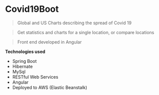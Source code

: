 # Covid19Boot
> Global and US Charts describing the spread of Covid 19

> Get statistics and charts for a single location, or compare locations

> Front end developed in Angular

**Technologies used**
- Spring Boot
- Hibernate
- MySql
- RESTful Web Services
- Angular
- Deployed to AWS (Elastic Beanstalk)
